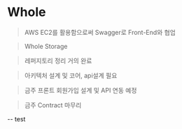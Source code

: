 # Whole

> AWS EC2를 활용함으로써 Swagger로 Front-End와 협업

> Whole Storage

> 레퍼지토리 정리 거의 완료

> 아키텍처 설계 및 코어, api설계 필요

> 금주 프론트 회원가입 설계 및 API 연동 예정

> 금주 Contract 마무리

-- test
